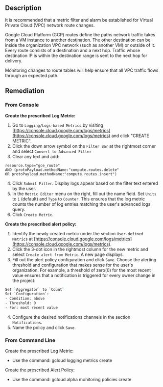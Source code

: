 ## Description

It is recommended that a metric filter and alarm be established for Virtual Private Cloud (VPC) network route changes.

Google Cloud Platform (GCP) routes define the paths network traffic takes from a VM instance to another destination. The other destination can be inside the organization VPC network (such as another VM) or outside of it. Every route consists of a destination and a next hop. Traffic whose destination IP is within the destination range is sent to the next hop for delivery.

Monitoring changes to route tables will help ensure that all VPC traffic flows through an expected path.

## Remediation

### From Console

**Create the prescribed Log Metric:**

1. Go to `Logging/Logs-based Metrics` by visiting [https://console.cloud.google.com/logs/metrics](https://console.cloud.google.com/logs/metrics) and click "CREATE METRIC".
2. Click the down arrow symbol on the `Filter Bar` at the rightmost corner and select `Convert to Advanced Filter`
3. Clear any text and add:

```
resource.type="gce_route"
AND (protoPayload.methodName:"compute.routes.delete"
OR protoPayload.methodName:"compute.routes.insert")
```

4. Click `Submit Filter`. Display logs appear based on the filter text entered by the user.
5. In the `Metric Editor` menu on the right, fill out the name field. Set `Units` to `1` (default) and `Type` to `Counter`. This ensures that the log metric counts the number of log entries matching the user's advanced logs query.
6. Click `Create Metric`.

**Create the prescribed alert policy:**

1. Identify the newly created metric under the section `User-defined Metrics` at [https://console.cloud.google.com/logs/metrics](https://console.cloud.google.com/logs/metrics).
2. Click the 3-dot icon in the rightmost column for the new metric and select `Create alert from Metric`. A new page displays.
3. Fill out the alert policy configuration and click `Save`. Choose the alerting threshold and configuration that makes sense for the user's organization. For example, a threshold of zero(0) for the most recent value ensures that a notification is triggered for every owner change in the project:

```bash
Set `Aggregator` to `Count`
Set `Configuration`:
- Condition: above
- Threshold: 0
- For: most recent value
```

4. Configure the desired notifications channels in the section `Notifications`.
5. Name the policy and click `Save`.

### From Command Line

Create the prescribed Log Metric:
- Use the command: gcloud logging metrics create

Create the prescribed Alert Policy:
- Use the command: gcloud alpha monitoring policies create
